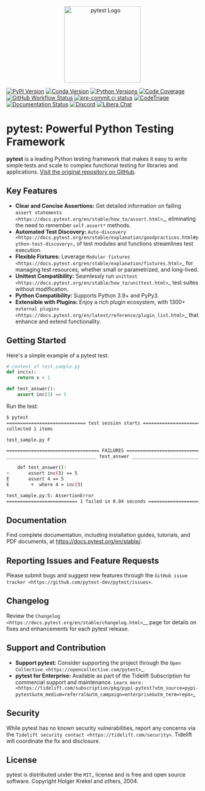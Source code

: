<div align="center">
  <a href="https://docs.pytest.org/en/stable/">
    <img src="https://github.com/pytest-dev/pytest/raw/main/doc/en/img/pytest_logo_curves.svg" alt="pytest Logo" width="200" height="200">
  </a>
</div>

[![PyPI Version](https://img.shields.io/pypi/v/pytest.svg)](https://pypi.org/project/pytest/)
[![Conda Version](https://img.shields.io/conda/vn/conda-forge/pytest.svg)](https://anaconda.org/conda-forge/pytest)
[![Python Versions](https://img.shields.io/pypi/pyversions/pytest.svg)](https://pypi.org/project/pytest/)
[![Code Coverage](https://codecov.io/gh/pytest-dev/pytest/branch/main/graph/badge.svg)](https://codecov.io/gh/pytest-dev/pytest)
[![GitHub Workflow Status](https://github.com/pytest-dev/pytest/actions/workflows/test.yml/badge.svg)](https://github.com/pytest-dev/pytest/actions?query=workflow%3Atest)
[![pre-commit.ci status](https://results.pre-commit.ci/badge/github/pytest-dev/pytest/main.svg)](https://results.pre-commit.ci/latest/github/pytest-dev/pytest/main)
[![CodeTriage](https://www.codetriage.com/pytest-dev/pytest/badges/users.svg)](https://www.codetriage.com/pytest-dev/pytest)
[![Documentation Status](https://readthedocs.org/projects/pytest/badge/?version=latest)](https://pytest.readthedocs.io/en/latest/?badge=latest)
[![Discord](https://img.shields.io/badge/Discord-pytest--dev-blue)](https://discord.com/invite/pytest-dev)
[![Libera Chat](https://img.shields.io/badge/Libera%20chat-%23pytest-orange)](https://web.libera.chat/#pytest)

# pytest: Powerful Python Testing Framework

**pytest** is a leading Python testing framework that makes it easy to write simple tests and scale to complex functional testing for libraries and applications. [Visit the original repository on GitHub](https://github.com/pytest-dev/pytest).

## Key Features

*   **Clear and Concise Assertions:** Get detailed information on failing `assert statements <https://docs.pytest.org/en/stable/how_to/assert.html>`_, eliminating the need to remember `self.assert*` methods.
*   **Automated Test Discovery:**  `Auto-discovery <https://docs.pytest.org/en/stable/explanation/goodpractices.html#python-test-discovery>`_ of test modules and functions streamlines test execution.
*   **Flexible Fixtures:** Leverage `Modular fixtures <https://docs.pytest.org/en/stable/explanation/fixtures.html>`_ for managing test resources, whether small or parametrized, and long-lived.
*   **Unittest Compatibility:**  Seamlessly run `unittest <https://docs.pytest.org/en/stable/how_to/unittest.html>`_ test suites without modification.
*   **Python Compatibility:** Supports Python 3.9+ and PyPy3.
*   **Extensible with Plugins:** Enjoy a rich plugin ecosystem, with 1300+ `external plugins <https://docs.pytest.org/en/latest/reference/plugin_list.html>`_ that enhance and extend functionality.

## Getting Started

Here's a simple example of a pytest test:

```python
# content of test_sample.py
def inc(x):
    return x + 1

def test_answer():
    assert inc(3) == 5
```

Run the test:

```bash
$ pytest
============================= test session starts =============================
collected 1 items

test_sample.py F

================================== FAILURES ===================================
_________________________________ test_answer _________________________________

    def test_answer():
>       assert inc(3) == 5
E       assert 4 == 5
E        +  where 4 = inc(3)

test_sample.py:5: AssertionError
========================== 1 failed in 0.04 seconds ===========================
```

## Documentation

Find complete documentation, including installation guides, tutorials, and PDF documents, at https://docs.pytest.org/en/stable/.

## Reporting Issues and Feature Requests

Please submit bugs and suggest new features through the `GitHub issue tracker <https://github.com/pytest-dev/pytest/issues>`.

## Changelog

Review the `Changelog <https://docs.pytest.org/en/stable/changelog.html>`__ page for details on fixes and enhancements for each pytest release.

## Support and Contribution

*   **Support pytest:** Consider supporting the project through the `Open Collective <https://opencollective.com/pytest>`_.
*   **pytest for Enterprise:** Available as part of the Tidelift Subscription for commercial support and maintenance.  `Learn more. <https://tidelift.com/subscription/pkg/pypi-pytest?utm_source=pypi-pytest&utm_medium=referral&utm_campaign=enterprise&utm_term=repo>`_

## Security

While pytest has no known security vulnerabilities, report any concerns via the `Tidelift security contact <https://tidelift.com/security>`. Tidelift will coordinate the fix and disclosure.

## License

pytest is distributed under the `MIT`_ license and is free and open source software. Copyright Holger Krekel and others, 2004.